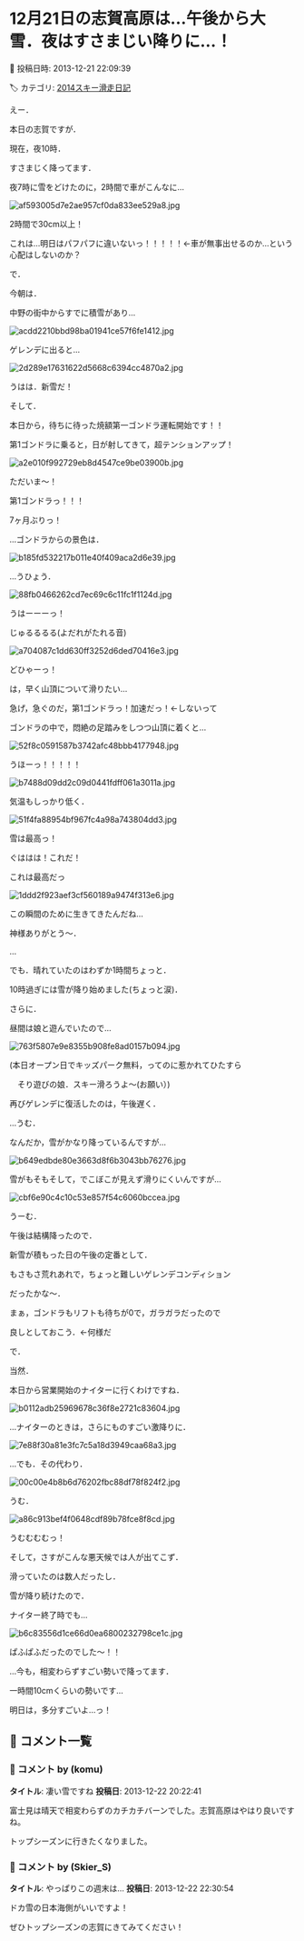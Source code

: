 # 12月21日の志賀高原は…午後から大雪．夜はすさまじい降りに…！

📅 投稿日時: 2013-12-21 22:09:39

🏷️ カテゴリ: [2014スキー滑走日記](c992167609b6415052179ee69ea1ea7d8.md)

えー．





本日の志賀ですが．


現在，夜10時．


すさまじく降ってます．


夜7時に雪をどけたのに，2時間で車がこんなに…




![af593005d7e2ae957cf0da833ee529a8.jpg](images/af593005d7e2ae957cf0da833ee529a8.jpg)




2時間で30cm以上！


これは…明日はパフパフに違いないっ！！！！！←車が無事出せるのか…という心配はしないのか？





で．


今朝は．


中野の街中からすでに積雪があり…




![acdd2210bbd98ba01941ce57f6fe1412.jpg](images/acdd2210bbd98ba01941ce57f6fe1412.jpg)







ゲレンデに出ると…




![2d289e17631622d5668c6394cc4870a2.jpg](images/2d289e17631622d5668c6394cc4870a2.jpg)




うはは．新雪だ！





そして．


本日から，待ちに待った焼額第一ゴンドラ運転開始です！！


第1ゴンドラに乗ると，日が射してきて，超テンションアップ！




![a2e010f992729eb8d4547ce9be03900b.jpg](images/a2e010f992729eb8d4547ce9be03900b.jpg)




ただいま～！


第1ゴンドラっ！！！


7ヶ月ぶりっ！





…ゴンドラからの景色は．




![b185fd532217b011e40f409aca2d6e39.jpg](images/b185fd532217b011e40f409aca2d6e39.jpg)




…うひょう．




![88fb0466262cd7ec69c6c11fc1f1124d.jpg](images/88fb0466262cd7ec69c6c11fc1f1124d.jpg)




うはーーーっ！


じゅるるるる(よだれがたれる音)




![a704087c1dd630ff3252d6ded70416e3.jpg](images/a704087c1dd630ff3252d6ded70416e3.jpg)




どひゃーっ！


は，早く山頂について滑りたい…


急げ，急ぐのだ，第1ゴンドラっ！加速だっ！←しないって





ゴンドラの中で，悶絶の足踏みをしつつ山頂に着くと…




![52f8c0591587b3742afc48bbb4177948.jpg](images/52f8c0591587b3742afc48bbb4177948.jpg)




うほーっ！！！！！




![b7488d09dd2c09d0441fdff061a3011a.jpg](images/b7488d09dd2c09d0441fdff061a3011a.jpg)




気温もしっかり低く．




![51f4fa88954bf967fc4a98a743804dd3.jpg](images/51f4fa88954bf967fc4a98a743804dd3.jpg)




雪は最高っ！





ぐははは！これだ！


これは最高だっ




![1ddd2f923aef3cf560189a9474f313e6.jpg](images/1ddd2f923aef3cf560189a9474f313e6.jpg)




この瞬間のために生きてきたんだね…


神様ありがとう～．





…


でも．晴れていたのはわずか1時間ちょっと．


10時過ぎには雪が降り始めました(ちょっと涙)．





さらに．


昼間は娘と遊んでいたので…




![763f5807e9e8355b908fe8ad0157b094.jpg](images/763f5807e9e8355b908fe8ad0157b094.jpg)




(本日オープン日でキッズパーク無料，ってのに惹かれてひたすら


　そり遊びの娘．スキー滑ろうよ～(お願い）)





再びゲレンデに復活したのは，午後遅く．


…うむ．


なんだか，雪がかなり降っているんですが…




![b649edbde80e3663d8f6b3043bb76276.jpg](images/b649edbde80e3663d8f6b3043bb76276.jpg)




雪がもそもそして，でこぼこが見えず滑りにくいんですが…




![cbf6e90c4c10c53e857f54c6060bccea.jpg](images/cbf6e90c4c10c53e857f54c6060bccea.jpg)




うーむ．


午後は結構降ったので．


新雪が積もった日の午後の定番として．


もさもさ荒れあれで，ちょっと難しいゲレンデコンディション


だったかな～．


まぁ，ゴンドラもリフトも待ちが0で，ガラガラだったので


良しとしておこう．←何様だ





で．


当然．


本日から営業開始のナイターに行くわけですね．




![b0112adb25969678c36f8e2721c83604.jpg](images/b0112adb25969678c36f8e2721c83604.jpg)




…ナイターのときは，さらにものすごい激降りに．




![7e88f30a81e3fc7c5a18d3949caa68a3.jpg](images/7e88f30a81e3fc7c5a18d3949caa68a3.jpg)




…でも．その代わり．




![00c00e4b8b6d76202fbc88df78f824f2.jpg](images/00c00e4b8b6d76202fbc88df78f824f2.jpg)




うむ．




![a86c913bef4f0648cdf89b78fce8f8cd.jpg](images/a86c913bef4f0648cdf89b78fce8f8cd.jpg)




うむむむむっ！





そして，さすがこんな悪天候では人が出てこず．


滑っていたのは数人だったし．


雪が降り続けたので．


ナイター終了時でも…




![b6c83556d1ce66d0ea6800232798ce1c.jpg](images/b6c83556d1ce66d0ea6800232798ce1c.jpg)




ぱふぱふだったのでした～！！





…今も，相変わらずすごい勢いで降ってます．


一時間10cmくらいの勢いです…


明日は，多分すごいよ…っ！

## 💬 コメント一覧

### 💬 コメント by (komu)
**タイトル**: 凄い雪ですね
**投稿日**: 2013-12-22 20:22:41

富士見は晴天で相変わらずのカチカチバーンでした。志賀高原はやはり良いですね。

トップシーズンに行きたくなりました。

### 💬 コメント by (Skier_S)
**タイトル**: やっぱりこの週末は…
**投稿日**: 2013-12-22 22:30:54

ドカ雪の日本海側がいいですよ！

ぜひトップシーズンの志賀にきてみてください！


